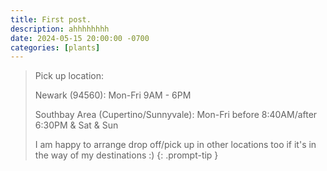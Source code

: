 ```yaml
---
title: First post.
description: ahhhhhhhh
date: 2024-05-15 20:00:00 -0700
categories: [plants]
---
```





> Pick up location:
>
> Newark (94560):  Mon-Fri 9AM - 6PM
>
> Southbay Area (Cupertino/Sunnyvale):  Mon-Fri before 8:40AM/after 6:30PM & Sat & Sun
>
> I am happy to arrange drop off/pick up in other locations too if it's in the way of my destinations :)
{: .prompt-tip }

